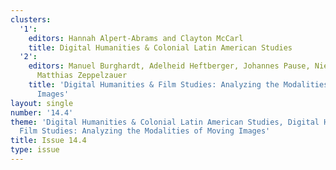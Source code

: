 ```yaml
---
clusters:
  '1':
    editors: Hannah Alpert-Abrams and Clayton McCarl
    title: Digital Humanities & Colonial Latin American Studies
  '2':
    editors: Manuel Burghardt, Adelheid Heftberger, Johannes Pause, Niels-Oliver Walkowski,
      Matthias Zeppelzauer
    title: 'Digital Humanities & Film Studies: Analyzing the Modalities of Moving
      Images'
layout: single
number: '14.4'
theme: 'Digital Humanities & Colonial Latin American Studies, Digital Humanities &
  Film Studies: Analyzing the Modalities of Moving Images'
title: Issue 14.4
type: issue
---
```


